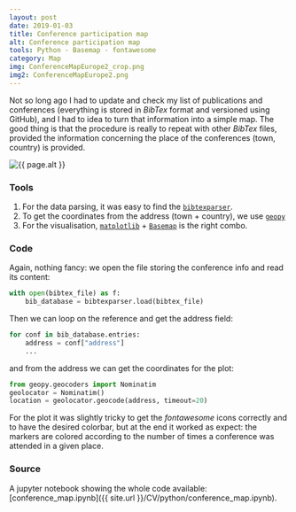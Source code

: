 ```yaml
---
layout: post
date: 2019-01-03
title: Conference participation map
alt: Conference participation map
tools: Python - Basemap - fontawesome
category: Map
img: ConferenceMapEurope2_crop.png
img2: ConferenceMapEurope2.png
---
```


Not so long ago I had to update and check my list of publications and conferences (everything is stored in *BibTex* format and versioned using GitHub), and I had to idea to turn that information into a simple map. The good thing is that the procedure is really to repeat with other *BibTex* files, provided the information concerning the place of the conferences (town, country) is provided.

<img src="{{ site.url }}/figures/blog/{{ page.img2 }}" class="img-responsive" alt="{{ page.alt }}">

### Tools

1. For the data parsing, it was easy to find the [`bibtexparser`](https://bibtexparser.readthedocs.io/en/master/).
2. To get the coordinates from the address (town + country), we use [`geopy`](https://geopy.readthedocs.io/en/stable/)
3. For the visualisation, [`matplotlib`](http://matplotlib.org/) + [`Basemap`](https://matplotlib.org/basemap/) is the right combo.

### Code

Again, nothing fancy: we open the file storing the conference info and read its content:

```python
with open(bibtex_file) as f:
    bib_database = bibtexparser.load(bibtex_file)
```    

Then we can loop on the reference and get the address field:
```python
for conf in bib_database.entries:
    address = conf["address"]
    ...
```
and from the address we can get the coordinates for the plot:
```python
from geopy.geocoders import Nominatim
geolocator = Nominatim()
location = geolocator.geocode(address, timeout=20)
```
For the plot it was slightly tricky to get the *fontawesome* icons correctly and to have the desired colorbar, but at the end it worked as expect: the markers are colored according to the number of times a conference was attended in a given place.

### Source
A jupyter notebook showing the whole code available: [conference_map.ipynb]({{ site.url }}/CV/python/conference_map.ipynb).
